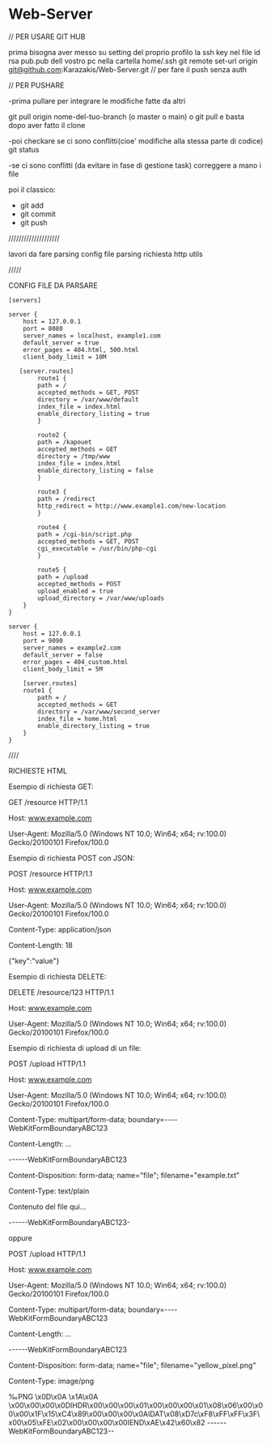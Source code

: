 # Web-Server

// PER USARE GIT HUB

prima bisogna aver messo su setting del proprio profilo la ssh key nel file id rsa pub.pub dell vostro pc nella cartella home/.ssh
git remote set-url origin git@github.com:Karazakis/Web-Server.git // per fare il push senza auth


// PER PUSHARE 

-prima pullare per integrare le modifiche fatte da altri 

git pull origin nome-del-tuo-branch (o master o main)  o git pull e basta dopo aver fatto il clone

-poi checkare se ci sono conflitti(cioe' modifiche alla stessa parte di codice)
git status

-se ci sono conflitti (da evitare in fase di gestione task) correggere a mano i file

poi il classico:

- git add
- git commit
- git push


////////////////////

lavori da fare
parsing config file
parsing richiesta http
utils


/////

CONFIG FILE DA PARSARE

    [servers]
    
    server {
        host = 127.0.0.1
        port = 8080
        server_names = localhost, example1.com
        default_server = true
        error_pages = 404.html, 500.html
        client_body_limit = 10M
    
       [server.routes]
            route1 {
            path = /
            accepted_methods = GET, POST
            directory = /var/www/default
            index_file = index.html
            enable_directory_listing = true
            }
        
            route2 {
            path = /kapouet
            accepted_methods = GET
            directory = /tmp/www
            index_file = index.html
            enable_directory_listing = false
            }
            
            route3 {
            path = /redirect
            http_redirect = http://www.example1.com/new-location
            }
            
            route4 {
            path = /cgi-bin/script.php
            accepted_methods = GET, POST
            cgi_executable = /usr/bin/php-cgi
            }
            
            route5 {
            path = /upload
            accepted_methods = POST
            upload_enabled = true
            upload_directory = /var/www/uploads
        }
    }
    
    server {
        host = 127.0.0.1
        port = 9090
        server_names = example2.com
        default_server = false
        error_pages = 404_custom.html
        client_body_limit = 5M
    
        [server.routes]
        route1 {
            path = /
            accepted_methods = GET
            directory = /var/www/second_server
            index_file = home.html
            enable_directory_listing = true
        }
    }


////

RICHIESTE HTML

Esempio di richiesta GET:

GET /resource HTTP/1.1

Host: www.example.com

User-Agent: Mozilla/5.0 (Windows NT 10.0; Win64; x64; rv:100.0) Gecko/20100101 Firefox/100.0


Esempio di richiesta POST con JSON:

POST /resource HTTP/1.1

Host: www.example.com

User-Agent: Mozilla/5.0 (Windows NT 10.0; Win64; x64; rv:100.0) Gecko/20100101 Firefox/100.0

Content-Type: application/json

Content-Length: 18

{"key":"value"}


Esempio di richiesta DELETE:

DELETE /resource/123 HTTP/1.1

Host: www.example.com

User-Agent: Mozilla/5.0 (Windows NT 10.0; Win64; x64; rv:100.0) Gecko/20100101 Firefox/100.0


Esempio di richiesta di upload di un file:

POST /upload HTTP/1.1

Host: www.example.com

User-Agent: Mozilla/5.0 (Windows NT 10.0; Win64; x64; rv:100.0) Gecko/20100101 Firefox/100.0

Content-Type: multipart/form-data; boundary=----WebKitFormBoundaryABC123

Content-Length: ...

------WebKitFormBoundaryABC123

Content-Disposition: form-data; name="file"; filename="example.txt"

Content-Type: text/plain


Contenuto del file qui...

------WebKitFormBoundaryABC123-


oppure

POST /upload HTTP/1.1

Host: www.example.com

User-Agent: Mozilla/5.0 (Windows NT 10.0; Win64; x64; rv:100.0) Gecko/20100101 Firefox/100.0

Content-Type: multipart/form-data; boundary=----WebKitFormBoundaryABC123

Content-Length: ...

------WebKitFormBoundaryABC123

Content-Disposition: form-data; name="file"; filename="yellow_pixel.png"

Content-Type: image/png

‰PNG
\x0D\x0A
\x1A\x0A
\x00\x00\x00\x0DIHDR\x00\x00\x00\x01\x00\x00\x00\x01\x08\x06\x00\x00\x00\x1F\x15\xC4\x89\x00\x00\x00\x0AIDAT\x08\xD7c\xF8\xFF\xFF\x3F\x00\x05\xFE\x02\x00\x00\x00\x00IEND\xAE\x42\x60\x82
------WebKitFormBoundaryABC123--
